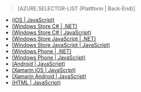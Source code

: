 ﻿> [AZURE.SELECTOR-LIST (Plattform | Back-End)]
- [(iOS | JavaScript)](/de-de/documentation/articles/mobile-services-ios-add-paging-data/)
- [(Windows Store C# | .NET)](/de-de/documentation/articles/mobile-services-dotnet-backend-windows-store-dotnet-add-paging-data/)
- [(Windows Store C# | JavaScript)](/de-de/documentation/articles/mobile-services-windows-store-dotnet-add-paging-data/)
- [(Windows Store JavaScript | .NET)](/de-de/documentation/articles/mobile-services-dotnet-backend-windows-store-javascript-add-paging-data/)
- [(Windows Store JavaScript | JavaScript)](/de-de/documentation/articles/mobile-services-windows-store-javascript-add-paging-data/)
- [(Windows Phone | .NET)](/de-de/documentation/articles/mobile-services-dotnet-backend-windows-phone-add-paging-data/)
- [(Windows Phone | JavaScript)](/de-de/documentation/articles/mobile-services-windows-phone-add-paging-data/)
- [(Android | JavaScript)](/de-de/documentation/articles/mobile-services-android-add-paging-data/)
- [(Xamarin iOS | JavaScript)](/de-de/documentation/articles/partner-xamarin-mobile-services-ios-add-paging-data/)
- [(Xamarin Android | JavaScript)](/de-de/documentation/articles/partner-xamarin-mobile-services-android-add-paging-data/)
- [(HTML | JavaScript)](/de-de/documentation/articles/mobile-services-html-add-paging-data/)



<!--HONumber=42-->
